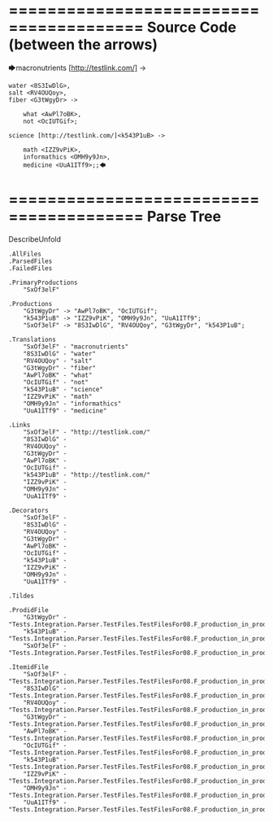 ========================================
Source Code (between the arrows)
========================================

🡆macronutrients [http://testlink.com/]<SxOf3elF> ->

	water <8S3IwDlG>,
    salt <RV4OUQoy>,
    fiber <G3tWgyDr> ->

        what <AwPl7oBK>,
        not <OcIUTGif>;
	
	science [http://testlink.com/]<k543P1uB> ->
		
		math <IZZ9vPiK>,
		informathics <OMH9y9Jn>,
		medicine <UuA1ITf9>;;🡄

========================================
Parse Tree
========================================
DescribeUnfold

    .AllFiles
    .ParsedFiles
    .FailedFiles

    .PrimaryProductions
        "SxOf3elF" 

    .Productions
        "G3tWgyDr" -> "AwPl7oBK", "OcIUTGif";
        "k543P1uB" -> "IZZ9vPiK", "OMH9y9Jn", "UuA1ITf9";
        "SxOf3elF" -> "8S3IwDlG", "RV4OUQoy", "G3tWgyDr", "k543P1uB";

    .Translations
        "SxOf3elF" - "macronutrients"
        "8S3IwDlG" - "water"
        "RV4OUQoy" - "salt"
        "G3tWgyDr" - "fiber"
        "AwPl7oBK" - "what"
        "OcIUTGif" - "not"
        "k543P1uB" - "science"
        "IZZ9vPiK" - "math"
        "OMH9y9Jn" - "informathics"
        "UuA1ITf9" - "medicine"

    .Links
        "SxOf3elF" - "http://testlink.com/"
        "8S3IwDlG" - 
        "RV4OUQoy" - 
        "G3tWgyDr" - 
        "AwPl7oBK" - 
        "OcIUTGif" - 
        "k543P1uB" - "http://testlink.com/"
        "IZZ9vPiK" - 
        "OMH9y9Jn" - 
        "UuA1ITf9" - 

    .Decorators
        "SxOf3elF" - 
        "8S3IwDlG" - 
        "RV4OUQoy" - 
        "G3tWgyDr" - 
        "AwPl7oBK" - 
        "OcIUTGif" - 
        "k543P1uB" - 
        "IZZ9vPiK" - 
        "OMH9y9Jn" - 
        "UuA1ITf9" - 

    .Tildes

    .ProdidFile
        "G3tWgyDr" - "Tests.Integration.Parser.TestFiles.TestFilesFor08.F_production_in_production5.ds"
        "k543P1uB" - "Tests.Integration.Parser.TestFiles.TestFilesFor08.F_production_in_production5.ds"
        "SxOf3elF" - "Tests.Integration.Parser.TestFiles.TestFilesFor08.F_production_in_production5.ds"

    .ItemidFile
        "SxOf3elF" - "Tests.Integration.Parser.TestFiles.TestFilesFor08.F_production_in_production5.ds"
        "8S3IwDlG" - "Tests.Integration.Parser.TestFiles.TestFilesFor08.F_production_in_production5.ds"
        "RV4OUQoy" - "Tests.Integration.Parser.TestFiles.TestFilesFor08.F_production_in_production5.ds"
        "G3tWgyDr" - "Tests.Integration.Parser.TestFiles.TestFilesFor08.F_production_in_production5.ds"
        "AwPl7oBK" - "Tests.Integration.Parser.TestFiles.TestFilesFor08.F_production_in_production5.ds"
        "OcIUTGif" - "Tests.Integration.Parser.TestFiles.TestFilesFor08.F_production_in_production5.ds"
        "k543P1uB" - "Tests.Integration.Parser.TestFiles.TestFilesFor08.F_production_in_production5.ds"
        "IZZ9vPiK" - "Tests.Integration.Parser.TestFiles.TestFilesFor08.F_production_in_production5.ds"
        "OMH9y9Jn" - "Tests.Integration.Parser.TestFiles.TestFilesFor08.F_production_in_production5.ds"
        "UuA1ITf9" - "Tests.Integration.Parser.TestFiles.TestFilesFor08.F_production_in_production5.ds"

